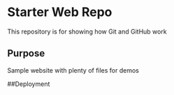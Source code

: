 # Starter Web Repo

This repository is for showing how Git and GitHub work

## Purpose

Sample website with plenty of files for demos

##Deployment 